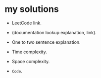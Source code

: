 # my solutions
* LeetCode link.
* (documentation lookup explanation, link).

* One to two sentence explanation.

* Time complexity.

* Space complexity.

* `Code`.
